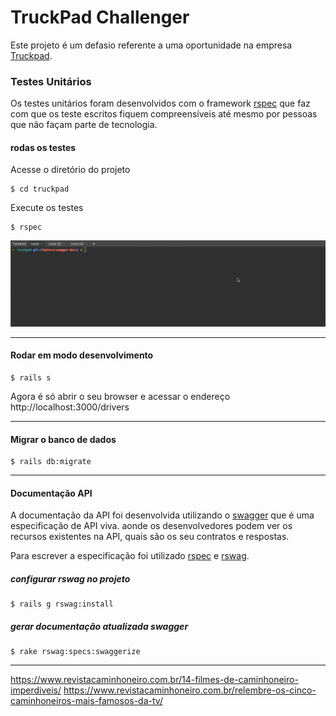 # TruckPad Challenger

Este projeto é um defasio referente a uma oportunidade na empresa [Truckpad].

### Testes Unitários

Os testes unitários foram desenvolvidos com o framework [rspec] que faz com que os teste escritos
fiquem compreensíveis até mesmo por pessoas que não façam parte de tecnologia.

#### rodas os testes

Acesse o diretório do projeto
```shell
$ cd truckpad 
```

Execute os testes
```
$ rspec 
```

![rspec command](rspec.gif)

---

#### Rodar em modo desenvolvimento

```shell
$ rails s
```

Agora é só abrir o seu browser e acessar o endereço http://localhost:3000/drivers

---

#### Migrar o banco de dados

````shell
$ rails db:migrate
````

---

#### Documentação API

A documentação da API foi desenvolvida utilizando o [swagger] que é uma especificação de API viva. aonde
os desenvolvedores podem ver os recursos existentes na API, quais são os seu contratos e respostas.

Para escrever a especificação foi utilizado [rspec] e [rswag].

##### configurar rswag no projeto
````shell
$ rails g rswag:install
````

##### gerar documentação atualizada swagger

````shell
$ rake rswag:specs:swaggerize
````



---

https://www.revistacaminhoneiro.com.br/14-filmes-de-caminhoneiro-imperdiveis/
https://www.revistacaminhoneiro.com.br/relembre-os-cinco-caminhoneiros-mais-famosos-da-tv/

[Truckpad]: <https://www.truckpad.com.br/>
[rspec]: <https://rspec.info/>
[swagger]: <https://swagger.io/>
[rswag]: <https://github.com/domaindrivendev/rswag>